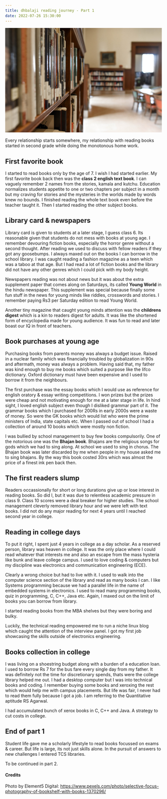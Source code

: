 ```yaml
---
title: dhbalaji reading journey - Part 1
date: 2022-07-26 15:30:00
---
```


![college library](./assets/college-library.jpg)

Every relationship starts somewhere, my relationship with reading books started in second grade while doing the monotonous home work.

## First favorite book

I started to read books only by the age of 7. I wish I had started earlier. My first favorite book back then was the **class 2 english text book**. I can vaguely remember 2 names from the stories, kamala and kutchu. Education normalizes students appetite to one or two chapters per subject in a month but my craving for stories and the mysteries in the worlds made by words knew no bounds. I finished reading the whole text book even before the teacher taught it. Then I started reading the other subject books.

## Library card & newspapers

Library card is given to students at a later stage, I guess class 6. Its reasonable given that students do not mess with books at young age. I remember devouring fiction books, especially the horror genre without a second thought. After reading we used to discuss with fellow readers if they got any goosebumps. I always maxed out on the books I can borrow in the school library. I was caught reading a fashion magazine as a teen which was a taboo at that age. But I had read a lot of fiction books and the library did not have any other genres which I could pick with my body height.

Newspapers reading was not about news but it was about the extra supplement paper that comes along on Saturdays, its called **Young World** in the hindu newspaper. This supplement was special because finally some fun stuff in the news for young minds like riddles, crosswords and stories. I remember paying Rs3 per Saturday edition to read Young World.

Another tiny magazine that caught young minds attention was the **childrens digest** which is a kin to readers digest for adults. It was like the shortened form of encyclopedia made for young audience. It was fun to read and later boast our IQ in front of teachers.

## Book purchases at young age

Purchasing books from parents money was always a budget issue. Raised in a nuclear family which was financially troubled by globalization in 90s and aftermath, money was always a problem. Having said that, my father was kind enough to buy me books which suited a purpose like the lifco dictionary. Oxford dictionary must have been expensive and I used to borrow it from the neighbours.

The first purchase was the essay books which I would use as reference for english oratory & essay writing competitions. I won prizes but the prizes were cheap and not motivating enough for me at a later stage in life. In hind sight, I loved english subject even though I disliked grammar part of it. The grammar books which I purchased for 200Rs in early 2000s were a waste of money. So were the GK books which would list who were the prime ministers of India, state capitals etc. When I passed out of school I had a collection of around 10 books which were mostly non fiction.

I was bullied by school management to buy few books compulsorily. One of the notorious one was the **Bhajan book**. Bhajans are the religious songs for gods which we had to sing along. At school we used to sing in chorus. The Bhajan book was later discarded by me when people in my house asked me to sing bhajans. By the way this book costed 30rs which was almost the price of a finest ink pen back then.

## The first readers slump

Readers occassionally for short or long durations give up or lose interest in reading books. So did I, but it was due to relentless academic pressure in class 9. Class 10 scores were a deal breaker for higher studies. The school management cleverly removed library hour and we were left with text books. I did not do any major reading for next 4 years until I reached second year in college.

## Reading in college days

To put it right, I spent just 4 years in college as a day scholar. As a reserved person, library was heaven in college. It was the only place where I could read whatever that interests me and also an escape from the mass hysteria like bunk and leave college campus. I used to love coding & computers but my discipline was electronics and communication engineering (ECE). 

Clearly a wrong choice but had to live with it. I used to walk into the computer science section of the library and read as many books I can. I like Systems programming because we had a parallel life in the name of embedded systems in electronics. I used to read many programming books, quiz in programming, C, C++, Java etc. Again, I maxed out on the limit of books you can borrow from library.

I started reading books from the MBA shelves but they were boring and bulky.

Luckily, the technical reading empowered me to run a niche linux blog which caught the attention of the interview panel. I got my first job showcasing the skills outside of electronics engineering.

## Books collection in college

I was living on a shoestring budget along with a burden of a education loan. I used to borrow Rs 7 for the bus fare every single day from my father. It was definitely not the time for discretionary spends, thats were the college library helped me out. I had a desktop computer but I was into technical books and coding. I remember buying some books and xeroxing the rest which would help me with campus placements. But life was fair, I never had to read them fully because I got a job. I am referring to the Quantitative aptitude RS Agarwal.

I had accumulated bunch of xerox books in C, C++ and Java. A strategy to cut costs in college.

## End of part 1

Student life gave me a scholarly lifestyle to read books focussed on exams & career. But life is large, its not just skills alone. In the pursuit of answers to new challenges I entered TCS libraries.

To be continued in part 2.


#### Credits

Photo by Element5 Digital: https://www.pexels.com/photo/selective-focus-photography-of-bookshelf-with-books-1370296/